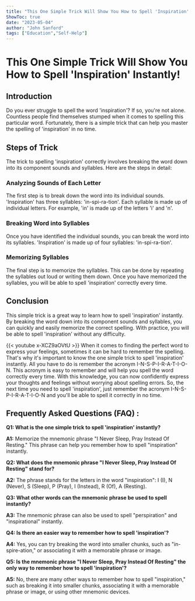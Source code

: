```yaml
---
title: "This One Simple Trick Will Show You How to Spell 'Inspiration' Instantly!"
ShowToc: true 
date: "2023-05-04"
author: "John Sanford" 
tags: ["Education","Self-Help"]
---
```

# This One Simple Trick Will Show You How to Spell 'Inspiration' Instantly!

## Introduction

Do you ever struggle to spell the word 'inspiration'? If so, you're not alone. Countless people find themselves stumped when it comes to spelling this particular word. Fortunately, there is a simple trick that can help you master the spelling of 'inspiration' in no time.

## Steps of Trick

The trick to spelling 'inspiration' correctly involves breaking the word down into its component sounds and syllables. Here are the steps in detail:

### Analyzing Sounds of Each Letter

The first step is to break down the word into its individual sounds. 'Inspiration' has three syllables: 'in-spi-ra-tion'. Each syllable is made up of individual letters. For example, 'in' is made up of the letters 'i' and 'n'.

### Breaking Word into Syllables

Once you have identified the individual sounds, you can break the word into its syllables. 'Inspiration' is made up of four syllables: 'in-spi-ra-tion'.

### Memorizing Syllables

The final step is to memorize the syllables. This can be done by repeating the syllables out loud or writing them down. Once you have memorized the syllables, you will be able to spell 'inspiration' correctly every time.

## Conclusion

This simple trick is a great way to learn how to spell 'inspiration' instantly. By breaking the word down into its component sounds and syllables, you can quickly and easily memorize the correct spelling. With practice, you will be able to spell 'inspiration' without any difficulty.

{{< youtube x-XCZ9aOVtU >}} 
When it comes to finding the perfect word to express your feelings, sometimes it can be hard to remember the spelling. That's why it's important to know the one simple trick to spell 'inspiration' instantly. All you have to do is remember the acronym I-N-S-P-I-R-A-T-I-O-N. This acronym is easy to remember and will help you spell the word correctly every time. With this knowledge, you can now confidently express your thoughts and feelings without worrying about spelling errors. So, the next time you need to spell 'inspiration', just remember the acronym I-N-S-P-I-R-A-T-I-O-N and you'll be able to spell it correctly in no time.

## Frequently Asked Questions (FAQ) :
**Q1: What is the one simple trick to spell 'inspiration' instantly?**

**A1:** Memorize the mnemonic phrase "I Never Sleep, Pray Instead Of Resting."  This phrase can help you remember how to spell "inspiration" instantly.

**Q2: What does the mnemonic phrase "I Never Sleep, Pray Instead Of Resting" stand for?**

**A2:** The phrase stands for the letters in the word "inspiration": I (I), N (Never), S (Sleep), P (Pray), I (Instead), R (Of), A (Resting). 

**Q3: What other words can the mnemonic phrase be used to spell instantly?**

**A3:** The mnemonic phrase can also be used to spell "perspiration" and "inspirational" instantly.

**Q4: Is there an easier way to remember how to spell 'inspiration'?**

**A4:** Yes, you can try breaking the word into smaller chunks, such as "in-spire-ation," or associating it with a memorable phrase or image. 

**Q5: Is the mnemonic phrase "I Never Sleep, Pray Instead Of Resting" the only way to remember how to spell 'inspiration'?**

**A5:** No, there are many other ways to remember how to spell "inspiration," such as breaking it into smaller chunks, associating it with a memorable phrase or image, or using other mnemonic devices.





